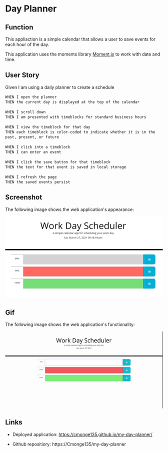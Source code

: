 # Day Planner


## Function

This appliaction is a simple calendar that allows a user to save events for each hour of the day.

This application uses the moments library [Moment.js](https://momentjs.com/) to work with date and time.


## User Story

Given I am using a daily planner to create a schedule

```
WHEN I open the planner
THEN the current day is displayed at the top of the calendar

WHEN I scroll down
THEN I am presented with timeblocks for standard business hours

WHEN I view the timeblock for that day
THEN each timeblock is color-coded to indicate whether it is in the past, present, or future

WHEN I click into a timeblock
THEN I can enter an event

WHEN I click the save button for that timeblock
THEN the text for that event is saved in local storage

WHEN I refresh the page
THEN the saved events persist
```



## Screenshot

The following image shows the web application's appearance:

<img src="./Assets/screenshot.png">




## Gif

The following image shows the web application's functionality:

![A user clicks on slots on the color-coded calendar and edits the events.](./Assets/functionality.gif)




## Links

* Deployed application: https://cmonge135.github.io/my-day-planner/

* Github repositiory: https://Cmonge135/my-day-planner